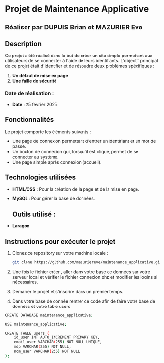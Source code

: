 # Projet de Maintenance Applicative

## Réaliser par DUPUIS Brian et MAZURIER Eve
## Description

Ce projet a été réalisé dans le but de créer un site simple permettant aux utilisateurs de se connecter à l'aide de leurs identifiants. L'objectif principal de ce projet était d'identifier et de résoudre deux problèmes spécifiques :

1. **Un défaut de mise en page** 
2. **Une faille de sécurité** 

### Date de réalisation :
- **Date** : 25 février 2025

## Fonctionnalités

Le projet comporte les éléments suivants :
- Une page de connexion permettant d'entrer un identifiant et un mot de passe.
- Un bouton de connexion qui, lorsqu'il est cliqué, permet de se connecter au système.
- Une page simple après connexion (accueil).

## Technologies utilisées

- **HTML/CSS** : Pour la création de la page et de la mise en page.
- **MySQL** : Pour gérer la base de données.

  ## Outils utilisé :

- **Laragon** 

## Instructions pour exécuter le projet

1. Clonez ce repository sur votre machine locale :
   ```bash
   git clone https://github.com/mazuriereve/maintenance_applicative.git
   ```

2. Une fois le fichier créer , aller dans votre base de données sur votre serveur local et vérifier le fichier connexion.php et modifier les logins si nécessaires.

3. Démarrer le projet et s'inscrire dans un premier temps.

4. Dans votre base de donnée rentrer ce code afin de faire votre base de données et votre table users 
```bash
CREATE DATABASE maintenance_applicative;

USE maintenance_applicative;

CREATE TABLE users (
    id_user INT AUTO_INCREMENT PRIMARY KEY,
    email_user VARCHAR(255) NOT NULL UNIQUE,
    mdp VARCHAR(255) NOT NULL,
    nom_user VARCHAR(255) NOT NULL
);
```
